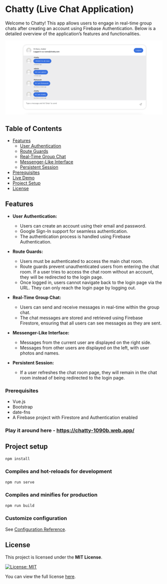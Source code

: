 # Chatty (Live Chat Application)

Welcome to Chatty! This app allows users to engage in real-time group chats after creating an account using Firebase Authentication. Below is a detailed overview of the application’s features and functionalities.

![User Interface](src/assets/images/screen.png) 

## Table of Contents
- [Features](#features)
  - [User Authentication](#user-authentication)
  - [Route Guards](#route-guards)
  - [Real-Time Group Chat](#real-time-group-chat)
  - [Messenger-Like Interface](#messenger-like-interface)
  - [Persistent Session](#persistent-session)
- [Prerequisites](#prerequisites)
- [Live Demo](#live-demo)
- [Project Setup](#project-setup)
- [License](#license)

## Features

- **User Authentication:** 
  - Users can create an account using their email and password.
  - Google Sign-In support for seamless authentication.
  - The authentication process is handled using Firebase Authentication.

- **Route Guards:**
  - Users must be authenticated to access the main chat room.
  - Route guards prevent unauthenticated users from entering the chat room. If a user tries to access the chat room without an account, they will be redirected to the login page.
  - Once logged in, users cannot navigate back to the login page via the URL. They can only reach the login page by logging out.
  
- **Real-Time Group Chat:**
  - Users can send and receive messages in real-time within the group chat.
  - The chat messages are stored and retrieved using Firebase Firestore, ensuring that all users can see messages as they are sent.

- **Messenger-Like Interface:**
  - Messages from the current user are displayed on the right side.
  - Messages from other users are displayed on the left, with user photos and names.

- **Persistent Session:**
  - If a user refreshes the chat room page, they will remain in the chat room instead of being redirected to the login page.


### Prerequisites

- Vue.js
- Bootstrap
- date-fns
- A Firebase project with Firestore and Authentication enabled

### Play it around here - https://chatty-1090b.web.app/

## Project setup
```
npm install
```

### Compiles and hot-reloads for development
```
npm run serve
```

### Compiles and minifies for production
```
npm run build
```

### Customize configuration
See [Configuration Reference](https://cli.vuejs.org/config/).

## License

This project is licensed under the **MIT License**.  

[![License: MIT](https://img.shields.io/badge/License-MIT-yellow.svg)](https://opensource.org/licenses/MIT)  

You can view the full license [here](LICENSE).
